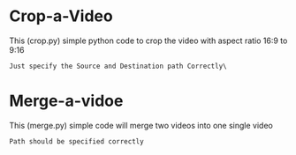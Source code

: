 # Crop-a-Video




This (crop.py) simple python code to crop the video with aspect ratio 16:9 to 9:16

	Just specify the Source and Destination path Correctly\




# Merge-a-vidoe



This (merge.py) simple code will merge two videos into one single video 

	Path should be specified correctly